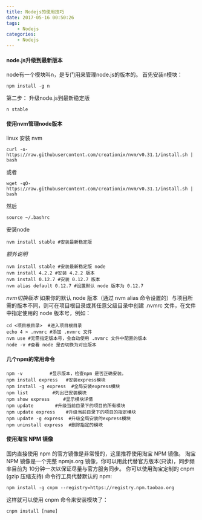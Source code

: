 ```yaml
---
title: Nodejs的使用技巧
date: 2017-05-16 00:50:26
tags:
    - Nodejs
categories:
    - Nodejs
---
```


#### node.js升级到最新版本
node有一个模块叫n，是专门用来管理node.js的版本的。
首先安装n模块：
```
npm install -g n
```
第二步：
升级node.js到最新稳定版
```
n stable
```

#### 使用nvm管理node版本
linux 安装 nvm
```
curl -o- https://raw.githubusercontent.com/creationix/nvm/v0.31.1/install.sh | bash
```
或者
```
wget -qO- https://raw.githubusercontent.com/creationix/nvm/v0.31.1/install.sh | bash
```
然后
```
source ~/.bashrc
```
安装node
```
nvm install stable #安装最新稳定版
```

*额外说明*
```
nvm install stable #安装最新稳定版 node
nvm install 4.2.2 #安装 4.2.2 版本
nvm install 0.12.7 #安装 0.12.7 版本
nvm alias default 0.12.7 #设置默认 node 版本为 0.12.7
```

*nvm切换版本*
如果你的默认 node 版本（通过 nvm alias 命令设置的）与项目所需的版本不同，则可在项目根目录或其任意父级目录中创建 .nvmrc 文件，在文件中指定使用的 node 版本号，例如：
```
cd <项目根目录>  #进入项目根目录
echo 4 > .nvmrc #添加 .nvmrc 文件
nvm use #无需指定版本号，会自动使用 .nvmrc 文件中配置的版本
node -v #查看 node 是否切换为对应版本
```

#### 几个npm的常用命令
```
npm -v          #显示版本，检查npm 是否正确安装。
npm install express   #安装express模块
npm install -g express  #全局安装express模块
npm list         #列出已安装模块
npm show express     #显示模块详情
npm update        #升级当前目录下的项目的所有模块
npm update express    #升级当前目录下的项目的指定模块
npm update -g express  #升级全局安装的express模块
npm uninstall express  #删除指定的模块
```

#### 使用淘宝 NPM 镜像
国内直接使用 npm 的官方镜像是非常慢的，这里推荐使用淘宝 NPM 镜像。
淘宝 NPM 镜像是一个完整 npmjs.org 镜像，你可以用此代替官方版本(只读)，同步频率目前为 10分钟一次以保证尽量与官方服务同步。
你可以使用淘宝定制的 cnpm (gzip 压缩支持) 命令行工具代替默认的 npm:
```
npm install -g cnpm --registry=https://registry.npm.taobao.org
```
这样就可以使用 cnpm 命令来安装模块了：
```
cnpm install [name]
```
